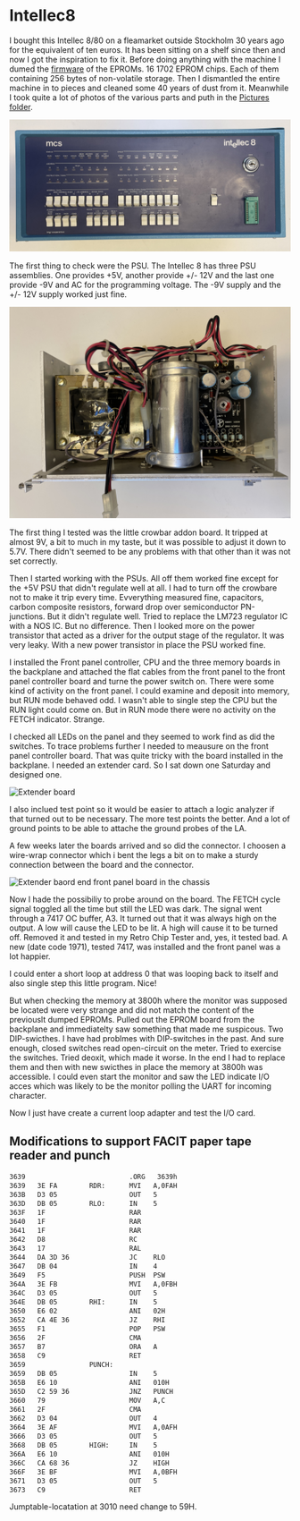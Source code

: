 # Intellec8

I bought this Intellec 8/80 on a fleamarket outside Stockholm 30 years ago for the equivalent of ten euros. It has been sitting on a shelf since then and now I got the inspiration to fix it. Before doing anything with the machine I dumed the [firmware](https://github.com/MattisLind/Intellec8/tree/main/EPROMImages) of the EPROMs. 16 1702 EPROM chips. Each of them containing 256 bytes of non-volatile storage. Then I dismantled the entire machine in to pieces and cleaned some 40 years of dust from it. Meanwhile I took quite a lot of photos of the various parts and puth in the [Pictures folder](https://github.com/MattisLind/Intellec8/tree/main/Pictures). 

![Front panel](https://raw.githubusercontent.com/MattisLind/Intellec8/main/Pictures/Frontpanel.jpg)

The first thing to check were the PSU. The Intellec 8 has three PSU assemblies. One provides +5V, another provide +/- 12V and the last one provide -9V and AC for the programming voltage. The -9V supply and the +/- 12V supply worked just fine.

![5V PSU](https://raw.githubusercontent.com/MattisLind/Intellec8/main/Pictures/5VPSU.JPG)

The first thing I tested was the little crowbar addon board. It tripped at almost 9V, a bit to much in my taste, but it was possible to adjust it down to 5.7V. There didn't seemed to be any problems with that other than it was not set correctly.

Then I started working with the PSUs. All off them worked fine except for the +5V PSU that didn't regulate well at all. I had to turn off the crowbare not to make it trip every time. Evverything measured fine, capacitors, carbon composite resistors, forward drop over semiconductor PN-junctions. But it didn't regulate well. Tried to replace the LM723 regulator IC with a NOS IC. But no difference. Then I looked more on the power transistor that acted as a driver for the output stage of the regulator. It was very leaky. With a new power transistor in place the PSU worked fine.

I installed the Front panel controller, CPU and the three memory boards in the backplane and attached the flat cables from the front panel to the front panel controller board and turne the power switch on. There were some kind of activity on the front panel. I could examine and deposit into memory, but RUN mode behaved odd. I wasn't able to single step the CPU but the RUN light could come on. But in RUN mode there were no activity on the FETCH indicator. Strange.

I checked all LEDs on the panel and they seemed to work find as did the switches. To trace problems further I needed to meausure on the front panel controller board. That was quite tricky with the board installed in the backplane. I needed an extender card. So I sat down one Saturday and designed one.

![Extender board](https://i.imgur.com/qulnBwCl.jpg)

I also inclued test point so it would be easier to attach a logic analyzer if that turned out to be necessary. The more test points the better. And a lot of ground points to be able to attache the ground probes of the LA.

A few weeks later the boards arrived and so did the connector. I choosen a wire-wrap connector which i bent the legs a bit on to make a sturdy connection between the board and the connector.

![Extender baord end front panel board in the chassis](https://i.imgur.com/Fs8Oeyml.jpg)

Now I hade the possibiliy to probe around on the board. The FETCH cycle signal toggled all the time but still the LED was dark. The signal went through a 7417 OC buffer, A3. It turned out that it was always high on the output. A low will cause the LED to be lit. A high will cause it to be turned off. Removed it and tested in my Retro Chip Tester and, yes, it tested bad. A new (date code 1971), tested 7417, was installed and the front panel was a lot happier.

I could enter a short loop at address 0 that was looping back to itself and also single step this little program. Nice!

But when checking the memory at 3800h where the monitor was supposed be located were very strange and did not match the content of the previouslt dumped EPROMs. Pulled out the EPROM board from the backplane and immediatelty saw something that made me suspicous. Two DIP-swicthes. I have had problmes with DIP-switches in the past. And sure enough, closed switches read open-circuit on the meter. Tried to exercise the switches. Tried deoxit, which made it worse. In the end I had to replace them and then with new swicthes in place the memory at 3800h was accessible. I could even start the monitor and saw the LED indicate I/O acces which was likely to be the monitor polling the UART for incoming character.

Now I just have create a current loop adapter and test the I/O card.

## Modifications to support FACIT paper tape reader and punch

```
3639                          .ORG   3639h   
3639   3E FA        RDR:      MVI   A,0FAH   
363B   D3 05                  OUT   5   
363D   DB 05        RLO:      IN    5   
363F   1F                     RAR   
3640   1F                     RAR   
3641   1F                     RAR   
3642   D8                     RC   
3643   17                     RAL   
3644   DA 3D 36               JC    RLO   
3647   DB 04                  IN    4   
3649   F5                     PUSH  PSW   
364A   3E FB                  MVI   A,0FBH   
364C   D3 05                  OUT   5   
364E   DB 05        RHI:      IN    5   
3650   E6 02                  ANI   02H   
3652   CA 4E 36               JZ    RHI   
3655   F1                     POP   PSW   
3656   2F                     CMA   
3657   B7                     ORA   A   
3658   C9                     RET   
3659                PUNCH:    
3659   DB 05                  IN    5   
365B   E6 10                  ANI   010H   
365D   C2 59 36               JNZ   PUNCH   
3660   79                     MOV   A,C   
3661   2F                     CMA   
3662   D3 04                  OUT   4   
3664   3E AF                  MVI   A,0AFH   
3666   D3 05                  OUT   5   
3668   DB 05        HIGH:     IN    5   
366A   E6 10                  ANI   010H   
366C   CA 68 36               JZ    HIGH   
366F   3E BF                  MVI   A,0BFH   
3671   D3 05                  OUT   5   
3673   C9                     RET   
```
Jumptable-locatation at 3010 need change to 59H. 
